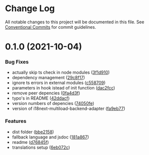 # Change Log

All notable changes to this project will be documented in this file.
See [Conventional Commits](https://conventionalcommits.org) for commit guidelines.

# 0.1.0 (2021-10-04)


### Bug Fixes

* actually skip ts check in node modules ([3f1d910](https://github.com/bothrs/open-source/commit/3f1d91093f7d0b4d5ab31f591608a3ffa260e47f))
* dependency management ([29c8f17](https://github.com/bothrs/open-source/commit/29c8f178e26e574e96a297d6e351cadf62497f22))
* ignore ts errors in external modules ([c558709](https://github.com/bothrs/open-source/commit/c558709115dd43f6a4ba43c1c7aa4507fa3f96a6))
* parameters in hook istead of init function ([dac2fcc](https://github.com/bothrs/open-source/commit/dac2fcc3eda277abd1f9ab9528e1ef8d4f1d545f))
* remove peer depencies ([0fa4d3f](https://github.com/bothrs/open-source/commit/0fa4d3f4514e0d2b23a03d1324e8e3dd04aee4e1))
* typo's in README ([42ddacf](https://github.com/bothrs/open-source/commit/42ddacfa2f83ca533bead7fe723f03515770cedd))
* version numbers of depencies ([74050fe](https://github.com/bothrs/open-source/commit/74050fe35e8d9c400376177871e746f29cf407e7))
* version of i18next-multiload-backend-adapter ([fa9eb77](https://github.com/bothrs/open-source/commit/fa9eb7711d3bcc390fec42a86225e6be4095d6af))


### Features

* dist folder ([bbe2158](https://github.com/bothrs/open-source/commit/bbe2158d177ac498cbd3ba722078284fc2ca672b))
* fallback language and jsdoc ([181a867](https://github.com/bothrs/open-source/commit/181a867d0094d98e339c150db561bed84467e017))
* readme ([d76845f](https://github.com/bothrs/open-source/commit/d76845fb934dde05fa1ca41b3f40fe4fb94f2345))
* translations setup ([6eb072c](https://github.com/bothrs/open-source/commit/6eb072ce929b23c40f2e9a4c86c2970082a44317))
